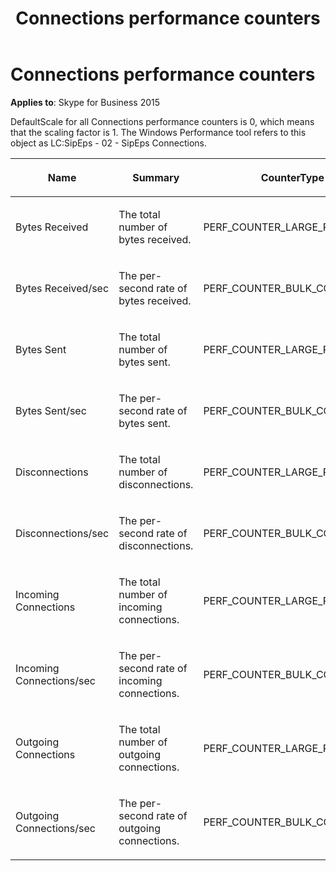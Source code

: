 ﻿---
title: Connections performance counters
description: Lists all the DefaultScale connections performance counters as they apply to Skype for Business 2015.
TOCTitle: Connections performance counters
ms:assetid: a30c7508-08ff-47bf-9f09-ba48eeffc054
ms:mtpsurl: https://msdn.microsoft.com/library/Dn466112(v=office.16)
ms:contentKeyID: 65240036
ms.date: 07/27/2015
mtps_version: v=office.16
---

# Connections performance counters


**Applies to**: Skype for Business 2015

DefaultScale for all Connections performance counters is 0, which means that the scaling factor is 1. The Windows Performance tool refers to this object as LC:SipEps - 02 - SipEps Connections.

<table>
<colgroup>
<col />
<col />
<col />
</colgroup>
<thead>
<tr class="header">
<th><p>Name</p></th>
<th><p>Summary</p></th>
<th><p>CounterType</p></th>
</tr>
</thead>
<tbody>
<tr class="odd">
<td><p>Bytes Received</p></td>
<td><p>The total number of bytes received.</p></td>
<td><p>PERF_COUNTER_LARGE_RAWCOUNT</p></td>
</tr>
<tr class="even">
<td><p>Bytes Received/sec</p></td>
<td><p>The per-second rate of bytes received.</p></td>
<td><p>PERF_COUNTER_BULK_COUNT</p></td>
</tr>
<tr class="odd">
<td><p>Bytes Sent</p></td>
<td><p>The total number of bytes sent.</p></td>
<td><p>PERF_COUNTER_LARGE_RAWCOUNT</p></td>
</tr>
<tr class="even">
<td><p>Bytes Sent/sec</p></td>
<td><p>The per-second rate of bytes sent.</p></td>
<td><p>PERF_COUNTER_BULK_COUNT</p></td>
</tr>
<tr class="odd">
<td><p>Disconnections</p></td>
<td><p>The total number of disconnections.</p></td>
<td><p>PERF_COUNTER_LARGE_RAWCOUNT</p></td>
</tr>
<tr class="even">
<td><p>Disconnections/sec</p></td>
<td><p>The per-second rate of disconnections.</p></td>
<td><p>PERF_COUNTER_BULK_COUNT</p></td>
</tr>
<tr class="odd">
<td><p>Incoming Connections</p></td>
<td><p>The total number of incoming connections.</p></td>
<td><p>PERF_COUNTER_LARGE_RAWCOUNT</p></td>
</tr>
<tr class="even">
<td><p>Incoming Connections/sec</p></td>
<td><p>The per-second rate of incoming connections.</p></td>
<td><p>PERF_COUNTER_BULK_COUNT</p></td>
</tr>
<tr class="odd">
<td><p>Outgoing Connections</p></td>
<td><p>The total number of outgoing connections.</p></td>
<td><p>PERF_COUNTER_LARGE_RAWCOUNT</p></td>
</tr>
<tr class="even">
<td><p>Outgoing Connections/sec</p></td>
<td><p>The per-second rate of outgoing connections.</p></td>
<td><p>PERF_COUNTER_BULK_COUNT</p></td>
</tr>
</tbody>
</table>

